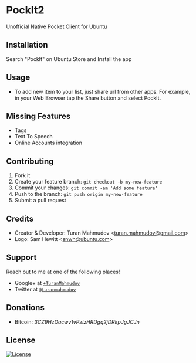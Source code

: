 # PockIt2
Unofficial Native Pocket Client for Ubuntu

## Installation
Search "PockIt" on Ubuntu Store and Install the app

## Usage
- To add new item to your list, just share url from other apps. For example, in your Web Browser tap the Share button and select PockIt.

## Missing Features
- Tags
- Text To Speech
- Online Accounts integration

## Contributing
1. Fork it
2. Create your feature branch: `git checkout -b my-new-feature`
3. Commit your changes: `git commit -am 'Add some feature'`
4. Push to the branch: `git push origin my-new-feature`
5. Submit a pull request

## Credits
- Creator & Developer: Turan Mahmudov <[turan.mahmudov@gmail.com](mailto:turan.mahmudov@gmail.com)>
- Logo: Sam Hewitt <[snwh@ubuntu.com](mailto:snwh@ubuntu.com)>

## Support
Reach out to me at one of the following places!

- Google+ at <a href="https://plus.google.com/+TuranMahmudov" target="_blank">`+TuranMahmudov`</a>
- Twitter at <a href="http://twitter.com/turanmahmudov" target="_blank">`@turanmahmudov`</a>

## Donations
- Bitcoin: *3CZ9HzDacwv1vPzizHRDgq2jDRkpJgJCJn*

## License
[![License](http://img.shields.io/:license-gplv3-blue.svg?style=flat-square)](http://www.gnu.org/licenses/gpl-3.0.en.html)

